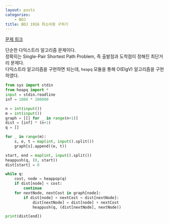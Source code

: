 ```yaml
---
layout: posts
categories:
    - BOJ
title: BOJ 1916 최소비용 구하기
---
```


[문제 링크](https://www.acmicpc.net/problem/1916)

단순한 다익스트라 알고리즘 문제이다.  
정확히는 Single-Pair Shortest Path Problem, 즉 출발점과 도착점이 정해진 최단거리 문제다.  
다익스트라 알고리즘을 구현하면 되는데, `heapq` 모듈을 통해 O(ElgV) 알고리즘을 구현하였다.

```python
from sys import stdin
from heapq import *
input = stdin.readline
inf = 1000 * 100000

n = int(input())
m = int(input())
graph = [[] for _ in range(n+1)]
dist = [inf] * (n+1)
q = []

for _ in range(m):
    s, e, t = map(int, input().split())
    graph[s].append((e, t))

start, end = map(int, input().split())
heappush(q, (0, start))
dist[start] = 0

while q:
    cost, node = heappop(q)
    if dist[node] < cost:
        continue
    for nextNode, nextCost in graph[node]:
        if dist[node] + nextCost < dist[nextNode]:
            dist[nextNode] = dist[node] + nextCost
            heappush(q, (dist[nextNode], nextNode))

print(dist[end])
```
